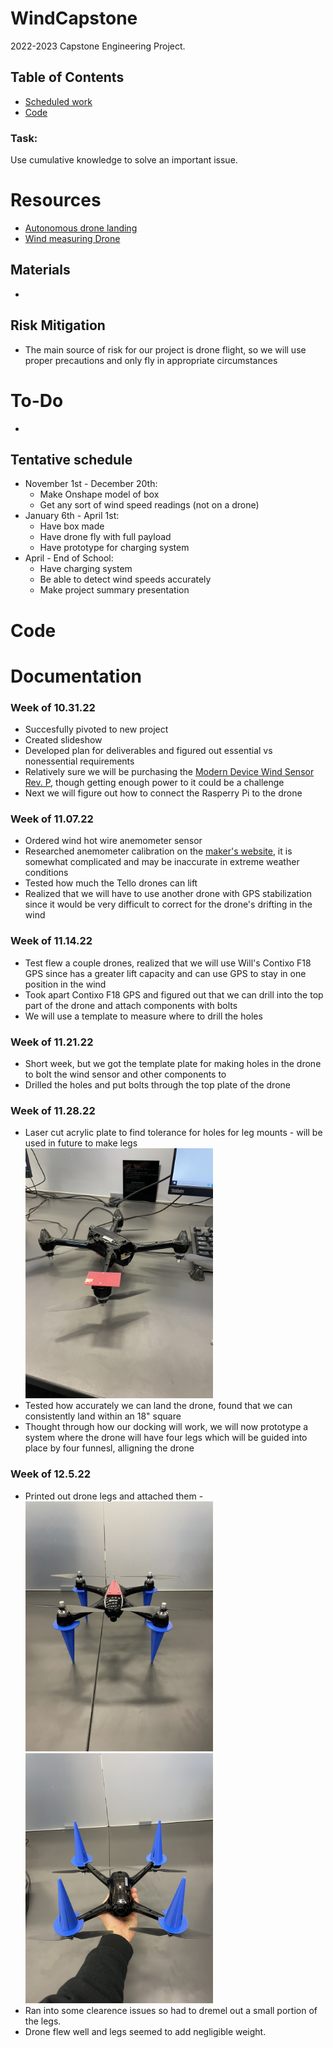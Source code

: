 # WindCapstone
2022-2023 Capstone Engineering Project. 

## Table of Contents
* [Scheduled work](#documentation)
* [Code](#Code)



### Task:
Use cumulative knowledge to solve an important issue.


# Resources<ln>

* [Autonomous drone landing](https://www.suasnews.com/2018/09/mapturedrone-in-a-box-prototype-automated-take-off-and-landing-demonstration/)
* [Wind measuring Drone](optolution.com/en/news/single-view-en/optokopter/)

## Materials
* 

## Risk Mitigation
* The main source of risk for our project is drone flight, so we will use proper precautions and only fly in appropriate circumstances

# To-Do
* 

## Tentative schedule
* November 1st - December 20th:
    * Make Onshape model of box
    * Get any sort of wind speed readings (not on a drone)
* January 6th - April 1st:
    * Have box made
    * Have drone fly with full payload
    * Have prototype for charging system
* April - End of School:
    * Have charging system
    * Be able to detect wind speeds accurately
    * Make project summary presentation


# Code

# Documentation

### Week of 10.31.22
* Succesfully pivoted to new project
* Created slideshow
* Developed plan for deliverables and figured out essential vs nonessential requirements
* Relatively sure we will be purchasing the [Modern Device Wind Sensor Rev. P](https://moderndevice.com/products/Wind-Sensor-Rev-P), though getting enough power to it could be a challenge
* Next we will figure out how to connect the Rasperry Pi to the drone

### Week of 11.07.22
* Ordered wind hot wire anemometer sensor
*   Researched anemometer calibration on the [maker's website](https://moderndevice.com/blogs/documentation/wind-sensor-calibration-and-the-wind-tunnel), it is somewhat complicated and may be inaccurate in extreme weather conditions
* Tested how much the Tello drones can lift
* Realized that we will have to use another drone with GPS stabilization since it would be very difficult to correct for the drone's drifting in the wind

### Week of 11.14.22
* Test flew a couple drones, realized that we will use Will's Contixo F18 GPS since has a greater lift capacity and can use GPS to stay in one position in the wind
* Took apart Contixo F18 GPS and figured out that we can drill into the top part of the drone and attach components with bolts
* We will use a template to measure where to drill the holes

### Week of 11.21.22
* Short week, but we got the template plate for making holes in the drone to bolt the wind sensor and other components to
* Drilled the holes and put bolts through the top plate of the drone

### Week of 11.28.22
* Laser cut acrylic plate to find tolerance for holes for leg mounts - will be used in future to make legs
<img src="Media/LegPlate.jpg" width="300px" height="400" />  <br/>
* Tested how accurately we can land the drone, found that we can consistently land within an 18" square
* Thought through how our docking will work, we will now prototype a system where the drone will have four legs which will be guided into place by four funnesl, alligning the drone

### Week of 12.5.22
* Printed out drone legs and attached them - 
<img src="Media/droneleg1.jpg" width="300px" height="400" />  <br/>
<img src="Media/droneleg2.jpg" width="300px" height="400" />  <br/>
* Ran into some clearence issues so had to dremel out a small portion of the legs. 
* Drone flew well and legs seemed to add negligible weight.
